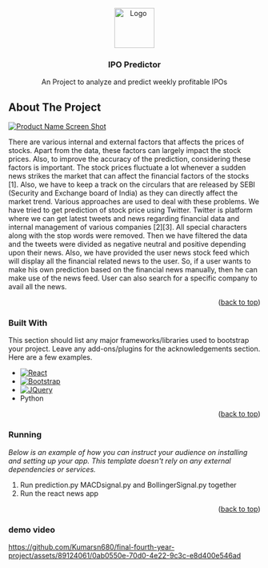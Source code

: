 
<!-- PROJECT LOGO -->
<br />
<div align="center">
  <a href="https://github.com/othneildrew/Best-README-Template">
    <img src="images/logo.png" alt="Logo" width="80" height="80">
  </a>

  <h3 align="center">IPO Predictor</h3>

  <p align="center">
    An Project to analyze and predict weekly profitable IPOs
  </p>
</div>



<!-- TABLE OF CONTENTS -->




<!-- ABOUT THE PROJECT -->
## About The Project

[![Product Name Screen Shot][product-screenshot]](https://example.com)

There are various internal and external factors that affects the prices of stocks. Apart from the
data, these factors can largely impact the stock prices. Also, to improve the accuracy of the
prediction, considering these factors is important. The stock prices fluctuate a lot whenever a
sudden news strikes the market that can affect the financial factors of the stocks [1]. Also, we
have to keep a track on the circulars that are released by SEBI (Security and Exchange board
of India) as they can directly affect the market trend. Various approaches are used to deal
with these problems. We have tried to get prediction of stock price using Twitter. Twitter is
platform where we can get latest tweets and news regarding financial data and internal
management of various companies [2][3]. All special characters along with the stop words
were removed. Then we have filtered the data and the tweets were divided as negative neutral
and positive depending upon their news.
Also, we have provided the user news stock feed which will display all the financial related
news to the user. So, if a user wants to make his own prediction based on the financial news
manually, then he can make use of the news feed. User can also search for a specific
company to avail all the news.

<p align="right">(<a href="#readme-top">back to top</a>)</p>



### Built With

This section should list any major frameworks/libraries used to bootstrap your project. Leave any add-ons/plugins for the acknowledgements section. Here are a few examples.

* [![React][React.js]][React-url]
* [![Bootstrap][Bootstrap.com]][Bootstrap-url]
* [![JQuery][JQuery.com]][JQuery-url]
* Python

<p align="right">(<a href="#readme-top">back to top</a>)</p>



<!-- GETTING STARTED -->

### Running

_Below is an example of how you can instruct your audience on installing and setting up your app. This template doesn't rely on any external dependencies or services._

1. Run prediction.py MACDsignal.py and BollingerSignal.py together
2. Run the react news app
<p align="right">(<a href="#readme-top">back to top</a>)</p>

### demo video
https://github.com/Kumarsn680/final-fourth-year-project/assets/89124061/0ab0550e-70d0-4e22-9c3c-e8d400e546ad






<!-- MARKDOWN LINKS & IMAGES -->
<!-- https://www.markdownguide.org/basic-syntax/#reference-style-links -->
[contributors-shield]: https://img.shields.io/github/contributors/othneildrew/Best-README-Template.svg?style=for-the-badge
[contributors-url]: https://github.com/othneildrew/Best-README-Template/graphs/contributors
[forks-shield]: https://img.shields.io/github/forks/othneildrew/Best-README-Template.svg?style=for-the-badge
[forks-url]: https://github.com/othneildrew/Best-README-Template/network/members
[stars-shield]: https://img.shields.io/github/stars/othneildrew/Best-README-Template.svg?style=for-the-badge
[stars-url]: https://github.com/othneildrew/Best-README-Template/stargazers
[issues-shield]: https://img.shields.io/github/issues/othneildrew/Best-README-Template.svg?style=for-the-badge
[issues-url]: https://github.com/othneildrew/Best-README-Template/issues
[license-shield]: https://img.shields.io/github/license/othneildrew/Best-README-Template.svg?style=for-the-badge
[license-url]: https://github.com/othneildrew/Best-README-Template/blob/master/LICENSE.txt
[linkedin-shield]: https://img.shields.io/badge/-LinkedIn-black.svg?style=for-the-badge&logo=linkedin&colorB=555
[linkedin-url]: https://linkedin.com/in/othneildrew
[product-screenshot]: images/screenshot.png
[Next.js]: https://img.shields.io/badge/next.js-000000?style=for-the-badge&logo=nextdotjs&logoColor=white
[Next-url]: https://nextjs.org/
[React.js]: https://img.shields.io/badge/React-20232A?style=for-the-badge&logo=react&logoColor=61DAFB
[React-url]: https://reactjs.org/
[Vue.js]: https://img.shields.io/badge/Vue.js-35495E?style=for-the-badge&logo=vuedotjs&logoColor=4FC08D
[Vue-url]: https://vuejs.org/
[Angular.io]: https://img.shields.io/badge/Angular-DD0031?style=for-the-badge&logo=angular&logoColor=white
[Angular-url]: https://angular.io/
[Svelte.dev]: https://img.shields.io/badge/Svelte-4A4A55?style=for-the-badge&logo=svelte&logoColor=FF3E00
[Svelte-url]: https://svelte.dev/
[Laravel.com]: https://img.shields.io/badge/Laravel-FF2D20?style=for-the-badge&logo=laravel&logoColor=white
[Laravel-url]: https://laravel.com
[Bootstrap.com]: https://img.shields.io/badge/Bootstrap-563D7C?style=for-the-badge&logo=bootstrap&logoColor=white
[Bootstrap-url]: https://getbootstrap.com
[JQuery.com]: https://img.shields.io/badge/jQuery-0769AD?style=for-the-badge&logo=jquery&logoColor=white
[JQuery-url]: https://jquery.com 
